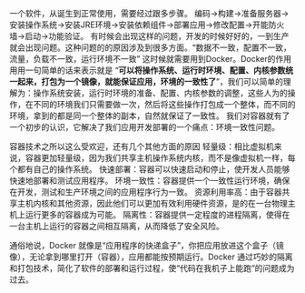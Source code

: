 一个软件，从诞生到正常使用，需要经过跟多步骤。
编码->构建->准备服务器->安装操作系统->安装JRE环境->安装依赖组件->部署应用->修改配置->开能防火墙->启动->功能验证。
有时候会出现这样的问题，开发的时候好好的，一到生产就会出现问题。这种问题的的原因涉及到很多方面。“数据不一致，配置不一致，流量，负载不一致，运行环境不一致”
这时候就需要用到Docker。Docker的作用用用一句简单的话来表示就是  “**可以将操作系统、运行时环境、配置、内核参数统一起来，打包为一个镜像，就能保证应用，环境的一致性了**”，我们可以简单的理解为：操作系统安装，运行时环境的准备、配置、内核参数的调整，这些人为的操作，在不同的环境我们只需要做一次，然后将这些操作打包成一个整体，而不同的环境，拿到的都是同一个整体的副本，自然就保证了一致性。
我们对容器就有了一个初步的认识，它解决了我们应用开发部署的一个痛点：环境一致性问题。

容器技术之所以这么受欢迎，还有几个其他方面的原因
轻量级：相比虚拟机来说，容器更加轻量级，因为我们共享主机操作系统内核，而不是像虚拟机一样，每个都有自己的操作系统。
快速部署：容器可以快速启动和停止，使开发人员能够快速地部署和测试应用程序。
环境一致性：容器提供一个一致性运行环境，确保在开发，测试和生产环境之间的应用程序行为一致。
资源利用率高：由于容器共享主机内核和其他资源，因此他们可以更加有效利用硬件资源，是的在一台物理主机上运行更多的容器成为可能。
隔离性：容器提供一定程度的进程隔离，使得在一台主机上运行的容器之间相互隔离，从而降低了安全风险。

通俗地说，Docker 就像是“应用程序的快递盒子”，你把应用放进这个盒子（镜像），无论拿到哪里打开（容器），应用都能按预期运行。Docker 通过巧妙的隔离和打包技术，简化了软件的部署和运行过程，使“代码在我机子上能跑”的问题成为过去。